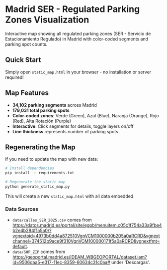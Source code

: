 # Madrid SER - Regulated Parking Zones Visualization

Interactive map showing all regulated parking zones (SER - Servicio de Estacionamiento Regulado) in Madrid with color-coded segments and parking spot counts.

## Quick Start

Simply open `static_map.html` in your browser - no installation or server required!

## Map Features

- **34,102 parking segments** across Madrid
- **179,031 total parking spots**
- **Color-coded zones**: Verde (Green), Azul (Blue), Naranja (Orange), Rojo (Red), Alta Rotación (Purple)
- **Interactive**: Click segments for details, toggle layers on/off
- **Line thickness** represents number of parking spots

## Regenerating the Map

If you need to update the map with new data:

```bash
# Install dependencies
pip install -r requirements.txt

# Regenerate the static map
python generate_static_map.py
```

This will create a new `static_map.html` with all data embedded.

<CLAUDE DO NOT TOUCH>

### Data Sources

- `data/calles_SER_2025.csv` comes from
https://datos.madrid.es/portal/site/egob/menuitem.c05c1f754a33a9fbe4b2e4b284f1a5a0/?vgnextoid=4973b0dd4a872510VgnVCM1000000b205a0aRCRD&vgnextchannel=374512b9ace9f310VgnVCM100000171f5a0aRCRD&vgnextfmt=default.
- `data/SHP_ZIP` comes from https://geoportal.madrid.es/IDEAM_WBGEOPORTAL/dataset.iam?id=9506daa5-e317-11ec-8359-60634c31c0aa# under 'Descargas'.
